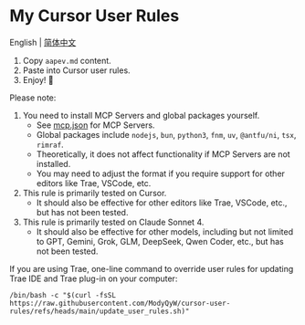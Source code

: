 # My Cursor User Rules

English | [简体中文](./README.zh-CN.md)

1. Copy `aapev.md` content.
2. Paste into Cursor user rules.
3. Enjoy! 🎉

Please note:

1. You need to install MCP Servers and global packages yourself.
   - See [mcp.json](./mcp.json) for MCP Servers.
   - Global packages include `nodejs`, `bun`, `python3`, `fnm`, `uv`, `@antfu/ni`, `tsx`, `rimraf`.
   - Theoretically, it does not affect functionality if MCP Servers are not installed.
   - You may need to adjust the format if you require support for other editors like Trae, VSCode, etc.
2. This rule is primarily tested on Cursor.
   - It should also be effective for other editors like Trae, VSCode, etc., but has not been tested.
3. This rule is primarily tested on Claude Sonnet 4.
   - It should also be effective for other models, including but not limited to GPT, Gemini, Grok, GLM, DeepSeek, Qwen Coder, etc., but has not been tested.

If you are using Trae, one-line command to override user rules for updating Trae IDE and Trae plug-in on your computer:

```shell
/bin/bash -c "$(curl -fsSL https://raw.githubusercontent.com/ModyQyW/cursor-user-rules/refs/heads/main/update_user_rules.sh)"
```